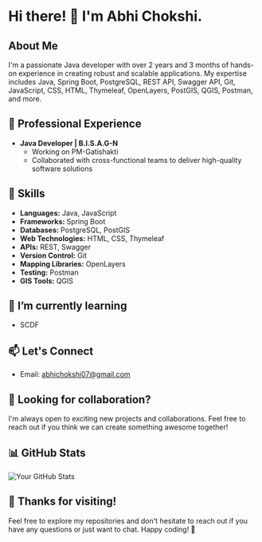 # Hi there! 👋 I'm Abhi Chokshi.

## About Me

I'm a passionate Java developer with over 2 years and 3 months of hands-on experience in creating robust and scalable applications. My expertise includes Java, Spring Boot, PostgreSQL, REST API, Swagger API, Git, JavaScript, CSS, HTML, Thymeleaf, OpenLayers, PostGIS, QGIS, Postman, and more.

## 💼 Professional Experience

- **Java Developer | B.I.S.A.G-N**
  - Working on PM-Gatishakti
  - Collaborated with cross-functional teams to deliver high-quality software solutions

## 🚀 Skills

- **Languages:** Java, JavaScript
- **Frameworks:** Spring Boot
- **Databases:** PostgreSQL, PostGIS
- **Web Technologies:** HTML, CSS, Thymeleaf
- **APIs:** REST, Swagger
- **Version Control:** Git
- **Mapping Libraries:** OpenLayers
- **Testing:** Postman
- **GIS Tools:** QGIS

## 🌱 I’m currently learning

- SCDF

## 📫 Let's Connect

- Email: abhichokshi07@gmail.com

## 🤝 Looking for collaboration?

I'm always open to exciting new projects and collaborations. Feel free to reach out if you think we can create something awesome together!

## 📊 GitHub Stats

![Your GitHub Stats](https://github-readme-stats.vercel.app/api?username=AbhiChokshi&show_icons=true&hide=contribs,prs)

## 🎉 Thanks for visiting!

Feel free to explore my repositories and don't hesitate to reach out if you have any questions or just want to chat. Happy coding! 🚀
